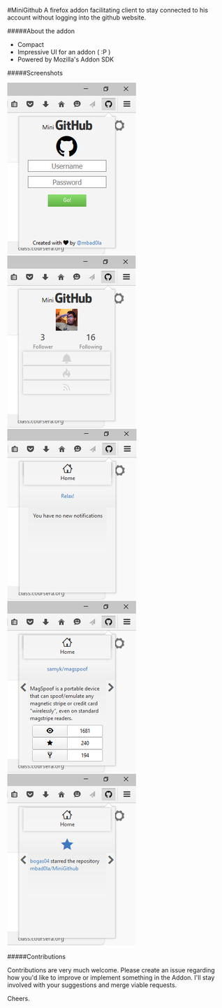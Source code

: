 #MiniGithub
A firefox addon facilitating client to stay connected to his account without logging into the github website.

#####About the addon

* Compact
* Impressive UI for an addon ( :P )
* Powered by Mozilla's Addon SDK

#####Screenshots

![Login Screen](screenshots/login.png) 
![Main Screen](screenshots/mainmenu.png) 
![Notifs Screen](screenshots/notifs.png)
![Trend Screen](screenshots/trending.png)
![Events Screen](screenshots/events.png)

#####Contributions

Contributions are very much welcome. Please create an issue regarding how you'd like to improve or implement something in the Addon. I'll stay involved with your suggestions and merge viable requests.

Cheers.
